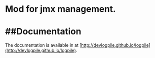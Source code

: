 # Mod for jmx management.


##Documentation
=======

The documentation is available in at [http://devlogpile.github.io/logpile](http://devlogpile.github.io/logpile).






